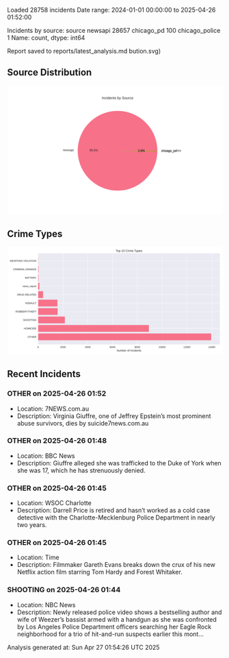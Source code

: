 
Loaded 28758 incidents
Date range: 2024-01-01 00:00:00 to 2025-04-26 01:52:00

Incidents by source:
source
newsapi           28657
chicago_pd          100
chicago_police        1
Name: count, dtype: int64

Report saved to reports/latest_analysis.md
bution.svg)

## Source Distribution
![Source Distribution](images/source_distribution.svg)

## Crime Types
![Crime Types](images/crime_types.svg)

## Recent Incidents

### OTHER on 2025-04-26 01:52
- Location: 7NEWS.com.au
- Description: Virginia Giuffre, one of Jeffrey Epstein’s most prominent abuse survivors, dies by suicide7news.com.au


### OTHER on 2025-04-26 01:48
- Location: BBC News
- Description: Giuffre alleged she was trafficked to the Duke of York when she was 17, which he has strenuously denied.


### OTHER on 2025-04-26 01:45
- Location: WSOC Charlotte
- Description: Darrell Price is retired and hasn’t worked as a cold case detective with the Charlotte-Mecklenburg Police Department in nearly two years.


### OTHER on 2025-04-26 01:45
- Location: Time
- Description: Filmmaker Gareth Evans breaks down the crux of his new Netflix action film starring Tom Hardy and Forest Whitaker.


### SHOOTING on 2025-04-26 01:44
- Location: NBC News
- Description: Newly released police video shows a bestselling author and wife of Weezer’s bassist armed with a handgun as she was confronted by Los Angeles Police Department officers searching her Eagle Rock neighborhood for a trio of hit-and-run suspects earlier this mont…

Analysis generated at: Sun Apr 27 01:54:26 UTC 2025
